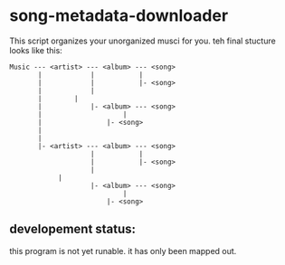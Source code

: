 # song-metadata-downloader

This script organizes your unorganized musci for you. teh final stucture looks like this:


~~~
Music --- <artist> --- <album> --- <song>
       |            |           |
       |            |           |- <song>
       |            |
       |	    |
       |            |- <album> --- <song>
       |	       	        |
       |	    		|- <song>
       |
       |
       |- <artist> --- <album> --- <song>
                    |           |
                    |           |- <song>
                    |
		    |
                    |- <album> --- <song>
        	       	        |
        	    		|- <song>
~~~


## developement status:

this program is not yet runable. it has only been mapped out.
